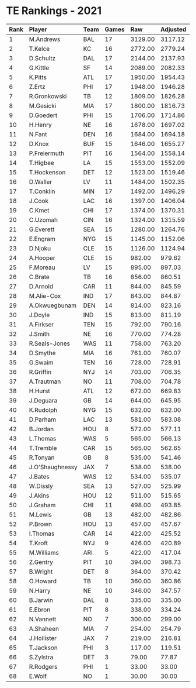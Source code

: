 # TE Rankings - 2021

| Rank | Player          | Team | Games | Raw     | Adjusted | Difficulty | Avg/Game | Typical | Consistency | Trend    |
| :----| :---------------| :----| :-----| :-------| :--------| :----------| :--------| :-------| :-----------| :--------|
| 1    | M.Andrews       | BAL  | 17    | 3129.00 | 3117.12  | 0.996      | 184.06   | 155.50  | 6/1/10      | +107.0%  |
| 2    | T.Kelce         | KC   | 16    | 2772.00 | 2779.24  | 1.003      | 173.25   | 172.00  | 7/0/9       | +109.4%  |
| 3    | D.Schultz       | DAL  | 17    | 2144.00 | 2137.93  | 0.997      | 126.12   | 126.00  | 7/2/8       | +144.3%  |
| 4    | G.Kittle        | SF   | 14    | 2089.00 | 2082.33  | 0.997      | 149.21   | 124.00  | 6/2/6       | +231.6%  |
| 5    | K.Pitts         | ATL  | 17    | 1950.00 | 1954.43  | 1.002      | 114.71   | 99.00   | 6/2/9       | +121.2%  |
| 6    | Z.Ertz          | PHI  | 17    | 1948.00 | 1946.28  | 0.999      | 114.59   | 111.00  | 8/0/9       | +168.9%  |
| 7    | R.Gronkowski    | TB   | 12    | 1809.00 | 1826.28  | 1.010      | 150.75   | 162.50  | 6/0/6       | +161.1%  |
| 8    | M.Gesicki       | MIA  | 17    | 1800.00 | 1816.73  | 1.009      | 105.88   | 96.50   | 7/1/9       | +168.3%  |
| 9    | D.Goedert       | PHI  | 15    | 1706.00 | 1714.86  | 1.005      | 113.73   | 97.00   | 6/1/8       | +184.8%  |
| 10   | H.Henry         | NE   | 16    | 1678.00 | 1697.02  | 1.011      | 104.88   | 104.00  | 10/1/5      | +145.3%  |
| 11   | N.Fant          | DEN  | 16    | 1684.00 | 1694.18  | 1.006      | 105.25   | 95.00   | 7/1/8       | +175.9%  |
| 12   | D.Knox          | BUF  | 15    | 1646.00 | 1655.27  | 1.006      | 109.73   | 111.50  | 9/0/6       | +176.2%  |
| 13   | P.Freiermuth    | PIT  | 16    | 1564.00 | 1558.14  | 0.996      | 97.75    | 107.00  | 8/2/6       | +121.1%  |
| 14   | T.Higbee        | LA   | 15    | 1553.00 | 1552.09  | 0.999      | 103.53   | 106.00  | 7/3/5       | +104.7%  |
| 15   | T.Hockenson     | DET  | 12    | 1523.00 | 1519.46  | 0.998      | 126.92   | 150.00  | 7/1/4       | INACTIVE |
| 16   | D.Waller        | LV   | 11    | 1484.00 | 1502.35  | 1.012      | 134.91   | 129.00  | 6/1/4       | +110.4%  |
| 17   | T.Conklin       | MIN  | 17    | 1492.00 | 1496.29  | 1.003      | 87.76    | 82.00   | 8/1/8       | +161.0%  |
| 18   | J.Cook          | LAC  | 16    | 1397.00 | 1406.04  | 1.006      | 87.31    | 92.50   | 9/2/5       | +105.7%  |
| 19   | C.Kmet          | CHI  | 17    | 1374.00 | 1370.31  | 0.997      | 80.82    | 75.50   | 8/0/9       | +184.6%  |
| 20   | C.Uzomah        | CIN  | 16    | 1324.00 | 1315.59  | 0.994      | 82.75    | 70.00   | 8/1/7       | +219.0%  |
| 21   | G.Everett       | SEA  | 15    | 1280.00 | 1264.76  | 0.988      | 85.33    | 83.00   | 8/0/7       | +155.0%  |
| 22   | E.Engram        | NYG  | 15    | 1145.00 | 1152.06  | 1.006      | 76.33    | 75.50   | 6/1/8       | +124.6%  |
| 23   | D.Njoku         | CLE  | 15    | 1126.00 | 1124.94  | 0.999      | 75.07    | 74.00   | 9/1/5       | +277.2%  |
| 24   | A.Hooper        | CLE  | 15    | 982.00  | 979.62   | 0.998      | 65.47    | 64.50   | 7/2/6       | +204.9%  |
| 25   | F.Moreau        | LV   | 15    | 895.00  | 897.03   | 1.002      | 59.67    | 64.50   | 9/0/6       | +682.6%  |
| 26   | C.Brate         | TB   | 16    | 856.00  | 860.51   | 1.005      | 53.50    | 56.00   | 7/0/9       | +103.5%  |
| 27   | D.Arnold        | CAR  | 11    | 844.00  | 845.59   | 1.002      | 76.73    | 81.00   | 6/0/5       | INACTIVE |
| 28   | M.Alie-Cox      | IND  | 17    | 843.00  | 844.87   | 1.002      | 49.59    | 41.00   | 9/1/7       | +498.6%  |
| 29   | A.Okwuegbunam   | DEN  | 14    | 814.00  | 823.16   | 1.011      | 58.14    | 59.50   | 6/1/7       | +315.2%  |
| 30   | J.Doyle         | IND  | 15    | 813.00  | 811.19   | 0.998      | 54.20    | 42.50   | 8/0/7       | +490.0%  |
| 31   | A.Firkser       | TEN  | 15    | 792.00  | 790.16   | 0.998      | 52.80    | 50.50   | 8/0/7       | +307.5%  |
| 32   | J.Smith         | NE   | 16    | 770.00  | 774.28   | 1.006      | 48.12    | 58.00   | 10/1/5      | +261.1%  |
| 33   | R.Seals-Jones   | WAS  | 11    | 758.00  | 763.20   | 1.007      | 68.91    | 68.00   | 5/1/5       | +255.3%  |
| 34   | D.Smythe        | MIA  | 16    | 761.00  | 760.07   | 0.999      | 47.56    | 48.00   | 7/2/7       | +294.2%  |
| 35   | G.Swaim         | TEN  | 16    | 728.00  | 728.91   | 1.001      | 45.50    | 50.00   | 10/0/6      | +520.8%  |
| 36   | R.Griffin       | NYJ  | 14    | 703.00  | 706.35   | 1.005      | 50.21    | 46.00   | 7/0/7       | INACTIVE |
| 37   | A.Trautman      | NO   | 11    | 708.00  | 704.78   | 0.995      | 64.36    | 54.00   | 4/0/7       | +260.3%  |
| 38   | H.Hurst         | ATL  | 12    | 672.00  | 669.83   | 0.997      | 56.00    | 51.00   | 6/0/6       | +214.8%  |
| 39   | J.Deguara       | GB   | 14    | 644.00  | 645.95   | 1.003      | 46.00    | 35.00   | 5/2/7       | +295.4%  |
| 40   | K.Rudolph       | NYG  | 15    | 632.00  | 632.00   | 1.000      | 42.13    | 44.50   | 8/1/6       | +201.9%  |
| 41   | D.Parham        | LAC  | 13    | 581.00  | 583.08   | 1.004      | 44.69    | 50.50   | 9/0/4       | INACTIVE |
| 42   | B.Jordan        | HOU  | 8     | 572.00  | 577.11   | 1.009      | 71.50    | 79.00   | 4/0/4       | +320.0%  |
| 43   | L.Thomas        | WAS  | 5     | 565.00  | 566.13   | 1.002      | 113.00   | 121.00  | 3/0/2       | INACTIVE |
| 44   | T.Tremble       | CAR  | 15    | 565.00  | 562.65   | 0.996      | 37.67    | 34.00   | 7/1/7       | +332.9%  |
| 45   | R.Tonyan        | GB   | 8     | 535.00  | 541.46   | 1.012      | 66.88    | 85.00   | 5/1/2       | INACTIVE |
| 46   | J.O'Shaughnessy | JAX  | 7     | 538.00  | 538.00   | 1.000      | 76.86    | 75.50   | 4/0/3       | +94.0%   |
| 47   | J.Bates         | WAS  | 12    | 534.00  | 535.07   | 1.002      | 44.50    | 45.00   | 7/0/5       | +281.1%  |
| 48   | W.Dissly        | SEA  | 13    | 527.00  | 525.99   | 0.998      | 40.54    | 42.00   | 6/2/5       | +184.5%  |
| 49   | J.Akins         | HOU  | 12    | 511.00  | 515.65   | 1.009      | 42.58    | 50.00   | 8/1/3       | +264.5%  |
| 50   | J.Graham        | CHI  | 11    | 498.00  | 493.85   | 0.992      | 45.27    | 43.50   | 6/1/4       | +267.8%  |
| 51   | M.Lewis         | GB   | 13    | 482.00  | 482.86   | 1.002      | 37.08    | 38.50   | 8/1/4       | +258.5%  |
| 52   | P.Brown         | HOU  | 13    | 457.00  | 457.67   | 1.001      | 35.15    | 32.00   | 6/1/6       | +350.9%  |
| 53   | I.Thomas        | CAR  | 14    | 422.00  | 425.52   | 1.008      | 30.14    | 31.50   | 9/1/4       | +263.7%  |
| 54   | T.Kroft         | NYJ  | 9     | 426.00  | 420.89   | 0.988      | 47.33    | 43.50   | 4/0/5       | +240.7%  |
| 55   | M.Williams      | ARI  | 5     | 422.00  | 417.04   | 0.988      | 84.40    | 98.00   | 3/0/2       | INACTIVE |
| 56   | Z.Gentry        | PIT  | 10    | 394.00  | 398.73   | 1.012      | 39.40    | 48.00   | 7/0/3       | +214.7%  |
| 57   | B.Wright        | DET  | 8     | 364.00  | 370.42   | 1.018      | 45.50    | 59.50   | 5/1/2       | +666.7%  |
| 58   | O.Howard        | TB   | 10    | 360.00  | 360.86   | 1.002      | 36.00    | 22.00   | 3/2/5       | INACTIVE |
| 59   | N.Harry         | NE   | 10    | 346.00  | 347.57   | 1.005      | 34.60    | 35.00   | 4/1/5       | +216.9%  |
| 60   | B.Jarwin        | DAL  | 8     | 335.00  | 335.00   | 1.000      | 41.88    | 46.50   | 4/0/4       | +367.8%  |
| 61   | E.Ebron         | PIT  | 8     | 338.00  | 334.24   | 0.989      | 42.25    | 58.00   | 6/0/2       | INACTIVE |
| 62   | N.Vannett       | NO   | 7     | 300.00  | 299.00   | 0.997      | 42.86    | 43.50   | 4/0/3       | +658.3%  |
| 63   | A.Shaheen       | MIA  | 7     | 254.00  | 254.79   | 1.003      | 36.29    | 44.50   | 5/0/2       | INACTIVE |
| 64   | J.Hollister     | JAX  | 7     | 219.00  | 216.81   | 0.990      | 31.29    | 26.00   | 3/0/4       | +689.5%  |
| 65   | T.Jackson       | PHI  | 3     | 117.00  | 119.51   | 1.021      | 39.00    | 39.00   | 2/0/1       | N/A      |
| 66   | S.Zylstra       | DET  | 3     | 79.00   | 77.87    | 0.986      | 26.33    | 26.33   | 1/1/1       | N/A      |
| 67   | R.Rodgers       | PHI  | 1     | 33.00   | 33.00    | 1.000      | 33.00    | 33.00   | 0/1/0       | N/A      |
| 68   | E.Wolf          | NO   | 1     | 30.00   | 30.00    | 1.000      | 30.00    | 30.00   | 0/1/0       | N/A      |

